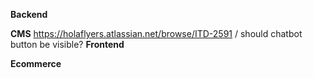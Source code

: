 **Backend**

**CMS**
https://holaflyers.atlassian.net/browse/ITD-2591 / should chatbot button be visible?
**Frontend**


**Ecommerce**
